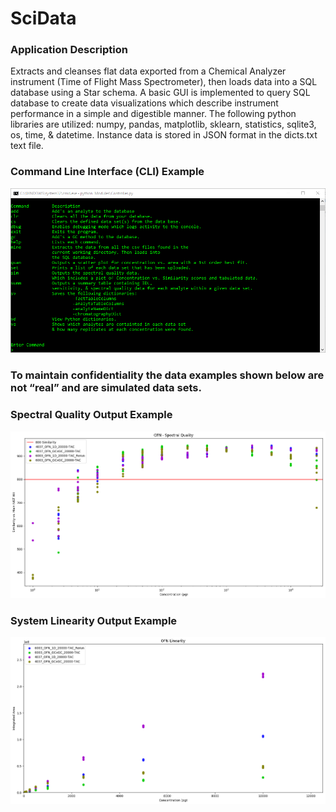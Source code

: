 # SciData

### Application Description
Extracts and cleanses flat data exported from a Chemical Analyzer instrument (Time of Flight Mass Spectrometer), then loads data into a SQL database using a Star schema.  A basic GUI is implemented to query SQL database to create data visualizations which describe instrument performance in a simple and digestible manner.  The following python libraries are utilized: numpy, pandas, matplotlib, sklearn, statistics, sqlite3, os, time, &amp; datetime.  Instance data is stored in JSON format in the dicts.txt text file.

### Command Line Interface (CLI) Example
![GUI](https://github.com/kitestring/SciData/blob/master/SampleOutputs/GUI_Example.png)

### To maintain confidentiality the data examples shown below are not “real” and are simulated data sets.

### Spectral Quality Output Example
![Data Set #1 Example](https://github.com/kitestring/SciData/blob/master/SampleOutputs/OFN_SpectralQuality.png)

### System Linearity Output Example
![Data Set #2 Example](https://github.com/kitestring/SciData/blob/master/SampleOutputs/OFN-QuantCurve.png)
